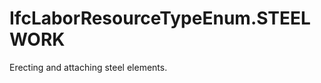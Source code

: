 IfcLaborResourceTypeEnum.STEELWORK
==================================
Erecting and attaching steel elements.


